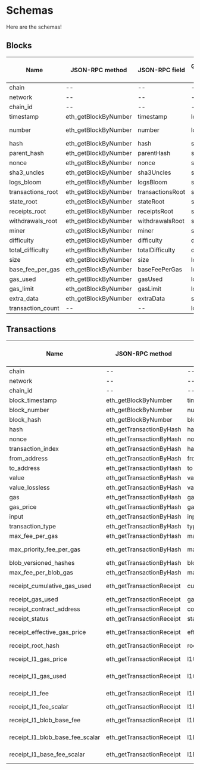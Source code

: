 # Schemas

Here are the schemas!


## Blocks
|       Name      |   JSON-RPC method  | JSON-RPC field |Goldsky Type|  Goldsky Field  |OP Labs BigQuery Type|      OP Labs Expression     |
|-----------------|--------------------|----------------|------------|-----------------|---------------------|-----------------------------|
|      chain      |         --         |       --       |     --     |        --       |        STRING       |              --             |
|     network     |         --         |       --       |     --     |        --       |        STRING       |              --             |
|     chain_id    |         --         |       --       |     --     |        --       |        INT64        |              --             |
|    timestamp    |eth_getBlockByNumber|    timestamp   |    long    |    timestamp    |      TIMESTAMP      |          timestamp          |
|      number     |eth_getBlockByNumber|     number     |    long    |      number     |        INT64        |accurateCast(number, 'Int64')|
|       hash      |eth_getBlockByNumber|      hash      |   string   |       hash      |        STRING       |             hash            |
|   parent_hash   |eth_getBlockByNumber|   parentHash   |   string   |   parent_hash   |        STRING       |         parent_hash         |
|      nonce      |eth_getBlockByNumber|      nonce     |   string   |      nonce      |        STRING       |            nonce            |
|   sha3_uncles   |eth_getBlockByNumber|   sha3Uncles   |   string   |   sha3_uncles   |        STRING       |         sha3_uncles         |
|    logs_bloom   |eth_getBlockByNumber|    logsBloom   |   string   |    logs_bloom   |        STRING       |          logs_bloom         |
|transactions_root|eth_getBlockByNumber|transactionsRoot|   string   |transactions_root|        STRING       |      transactions_root      |
|    state_root   |eth_getBlockByNumber|    stateRoot   |   string   |    state_root   |        STRING       |          state_root         |
|  receipts_root  |eth_getBlockByNumber|  receiptsRoot  |   string   |  receipts_root  |        STRING       |        receipts_root        |
| withdrawals_root|eth_getBlockByNumber| withdrawalsRoot|   string   | withdrawals_root|        STRING       |       withdrawals_root      |
|      miner      |eth_getBlockByNumber|      miner     |   string   |      miner      |        STRING       |            miner            |
|    difficulty   |eth_getBlockByNumber|   difficulty   |   double   |    difficulty   |       FLOAT64       |          difficulty         |
| total_difficulty|eth_getBlockByNumber| totalDifficulty|   double   | total_difficulty|       FLOAT64       |       total_difficulty      |
|       size      |eth_getBlockByNumber|      size      |    long    |       size      |        INT64        |             size            |
| base_fee_per_gas|eth_getBlockByNumber|  baseFeePerGas |    long    | base_fee_per_gas|        INT64        |       base_fee_per_gas      |
|     gas_used    |eth_getBlockByNumber|     gasUsed    |    long    |     gas_used    |        INT64        |           gas_used          |
|    gas_limit    |eth_getBlockByNumber|    gasLimit    |    long    |    gas_limit    |        INT64        |          gas_limit          |
|    extra_data   |eth_getBlockByNumber|    extraData   |   string   |    extra_data   |        STRING       |          extra_data         |
|transaction_count|         --         |       --       |    long    |transaction_count|        INT64        |      transaction_count      |

## Transactions
|              Name             |     JSON-RPC method     |   JSON-RPC field   |Goldsky Type|         Goldsky Field         |OP Labs BigQuery Type|                       OP Labs Expression                       |
|-------------------------------|-------------------------|--------------------|------------|-------------------------------|---------------------|----------------------------------------------------------------|
|             chain             |            --           |         --         |     --     |               --              |        STRING       |                               --                               |
|            network            |            --           |         --         |     --     |               --              |        STRING       |                               --                               |
|            chain_id           |            --           |         --         |     --     |               --              |        INT64        |                               --                               |
|        block_timestamp        |   eth_getBlockByNumber  |      timestamp     |    long    |        block_timestamp        |      TIMESTAMP      |                         block_timestamp                        |
|          block_number         |   eth_getBlockByNumber  |       number       |    long    |          block_number         |        INT64        |               accurateCast(block_number, 'Int64')              |
|           block_hash          |   eth_getBlockByNumber  |     block_hash     |   string   |           block_hash          |        STRING       |                           block_hash                           |
|              hash             | eth_getTransactionByHash|        hash        |   string   |              hash             |        STRING       |                              hash                              |
|             nonce             | eth_getTransactionByHash|        nonce       |    long    |             nonce             |        INT64        |                  accurateCast(nonce, 'Int64')                  |
|       transaction_index       | eth_getTransactionByHash|        hash        |    long    |       transaction_index       |        INT64        |            accurateCast(transaction_index, 'Int64')            |
|          from_address         | eth_getTransactionByHash|        from        |   string   |          from_address         |        STRING       |                          from_address                          |
|           to_address          | eth_getTransactionByHash|         to         |   string   |           to_address          |        STRING       |                           to_address                           |
|             value             | eth_getTransactionByHash|        value       |   decimal  |             value             |        INT64        |               accurateCastOrNull(value, 'Int64')               |
|         value_lossless        | eth_getTransactionByHash|        value       |   decimal  |             value             |        STRING       |                      cast(value, 'String')                     |
|              gas              | eth_getTransactionByHash|         gas        |   decimal  |              gas              |        INT64        |                   accurateCast(gas, 'Int64')                   |
|           gas_price           | eth_getTransactionByHash|      gasPrice      |   decimal  |           gas_price           |        INT64        |                accurateCast(gas_price, 'Int64')                |
|             input             | eth_getTransactionByHash|        input       |   string   |             input             |        STRING       |                              input                             |
|        transaction_type       | eth_getTransactionByHash|        type        |    long    |        transaction_type       |        INT64        |             accurateCast(transaction_type, 'Int32')            |
|        max_fee_per_gas        | eth_getTransactionByHash|    maxFeePerGas    |   decimal  |        max_fee_per_gas        |        INT64        |             accurateCast(max_fee_per_gas, 'Int64')             |
|    max_priority_fee_per_gas   | eth_getTransactionByHash|maxPriorityFeePerGas|   decimal  |    max_priority_fee_per_gas   |        INT64        |         accurateCast(max_priority_fee_per_gas, 'Int64')        |
|     blob_versioned_hashes     | eth_getTransactionByHash| blobVersionedHashes|     --     |               --              |    ARRAY<STRING>    |                               --                               |
|      max_fee_per_blob_gas     | eth_getTransactionByHash|  maxFeePerBlobGas  |     --     |               --              |        INT64        |                               --                               |
|  receipt_cumulative_gas_used  |eth_getTransactionReceipt|  cumulativeGasUsed |   decimal  |  receipt_cumulative_gas_used  |        INT64        |       accurateCast(receipt_cumulative_gas_used, 'Int64')       |
|        receipt_gas_used       |eth_getTransactionReceipt|       gasUsed      |   decimal  |        receipt_gas_used       |        INT64        |             accurateCast(receipt_gas_used, 'Int64')            |
|    receipt_contract_address   |eth_getTransactionReceipt|   contractAddress  |   string   |    receipt_contract_address   |        INT64        |                    receipt_contract_address                    |
|         receipt_status        |eth_getTransactionReceipt|       status       |    long    |         receipt_status        |        INT64        |              accurateCast(receipt_status, 'Int32')             |
|  receipt_effective_gas_price  |eth_getTransactionReceipt|  effectiveGasPrice |   decimal  |  receipt_effective_gas_price  |        INT64        |       accurateCast(receipt_effective_gas_price, 'Int64')       |
|       receipt_root_hash       |eth_getTransactionReceipt|        root        |     --     |               --              |        INT64        |                               --                               |
|      receipt_l1_gas_price     |eth_getTransactionReceipt|     l1GasPrice     |   decimal  |      receipt_l1_gas_price     |        INT64        |      accurateCast(receipt_l1_gas_price, 'Nullable(Int64)')     |
|      receipt_l1_gas_used      |eth_getTransactionReceipt|      l1GasUsed     |   decimal  |      receipt_l1_gas_used      |        INT64        |      accurateCast(receipt_l1_gas_used, 'Nullable(Int64)')      |
|         receipt_l1_fee        |eth_getTransactionReceipt|        l1Fee       |   decimal  |         receipt_l1_fee        |        INT64        | accurateCast(receipt_l1_fee, 'Nullable(Int64)') receipt_l1_fee |
|     receipt_l1_fee_scalar     |eth_getTransactionReceipt|     l1FeeScalar    |   decimal  |     receipt_l1_fee_scalar     |       FLOAT64       |                      receipt_l1_fee_scalar                     |
|    receipt_l1_blob_base_fee   |eth_getTransactionReceipt|    l1BlobBaseFee   |   decimal  |    receipt_l1_blob_base_fee   |        INT64        |    accurateCast(receipt_l1_blob_base_fee, 'Nullable(Int64)')   |
|receipt_l1_blob_base_fee_scalar|eth_getTransactionReceipt| l1BlobBaseFeeScalar|   decimal  |receipt_l1_blob_base_fee_scalar|        INT64        |accurateCast(receipt_l1_blob_base_fee_scalar, 'Nullable(Int64)')|
|   receipt_l1_base_fee_scalar  |eth_getTransactionReceipt|   l1BaseFeeScalar  |   decimal  |   receipt_l1_base_fee_scalar  |        INT64        |   accurateCast(receipt_l1_base_fee_scalar, 'Nullable(Int64)')  |